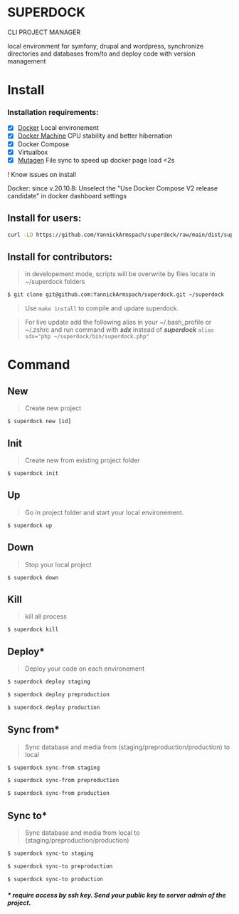 # SUPERDOCK
CLI PROJECT MANAGER
 
local environment for symfony, drupal and wordpress, synchronize directories and databases from/to and deploy code with version management

# Install

### Installation requirements:

  - [x] [Docker](https://docs.docker.com/install/) Local environement
  - [x] [Docker Machine](https://docs.docker.com/machine/install-machine/) CPU stability and better hibernation
  - [x] Docker Compose
  - [x] Virtualbox  
  - [x] [Mutagen](https://mutagen.io/documentation/introduction/installation) File sync to speed up docker page load <2s

! Know issues on install

Docker: since v.20.10.8: Unselect the "Use Docker Compose V2 release candidate" in docker dashboard settings

## Install for users:
```sh
curl -LO https://github.com/YannickArmspach/superdock/raw/main/dist/superdock.phar && mv superdock.phar /usr/local/bin/superdock && chmod +x /usr/local/bin/superdock && superdock core install
```

## Install for contributors:
> in developement mode, scripts will be overwrite by files locate in ~/superdock folders
```sh
$ git clone git@github.com:YannickArmspach/superdock.git ~/superdock
```
> Use ```make install``` to compile and update superdock. 

> For live update add the following alias in your ~/.bash_profile or ~/.zshrc and run command with ***sdx*** instead of ***superdock***
```alias sdx="php ~/superdock/bin/superdock.php"```

# Command

## New
> Create new project
```
$ superdock new [id]
```

## Init
> Create new from existing project folder
```
$ superdock init
```

## Up
> Go in project folder and start your local environement. 
```
$ superdock up
```

## Down
> Stop your local project
```
$ superdock down
```

## Kill
> kill all process
```
$ superdock kill
```

## Deploy*
> Deploy your code on each environement
```sh
$ superdock deploy staging

$ superdock deploy preproduction

$ superdock deploy production
```

## Sync from*
> Sync database and media from (staging/preproduction/production) to local
```sh
$ superdock sync-from staging

$ superdock sync-from preproduction

$ superdock sync-from production
```

## Sync to*
> Sync database and media from local to (staging/preproduction/production)
```sh
$ superdock sync-to staging

$ superdock sync-to preproduction

$ superdock sync-to production
```

##### * require access by ssh key. Send your public key to server admin of the project.
